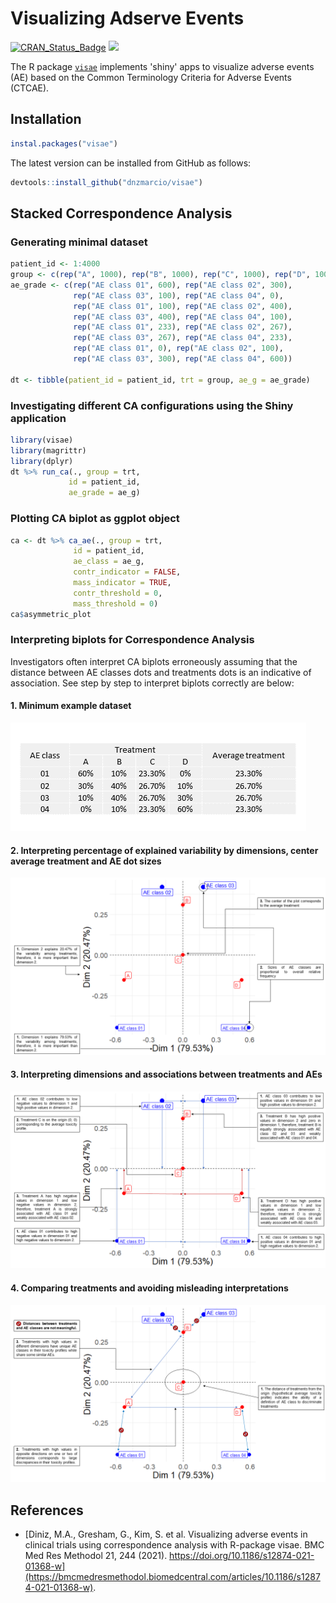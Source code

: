# Visualizing Adserve Events

[![CRAN\_Status\_Badge](https://www.r-pkg.org/badges/version/visae)](https://cran.r-project.org/package=visae)
[![](https://cranlogs.r-pkg.org/badges/visae)](https://cran.r-project.org/package=visae)

The R package [`visae`](https://cran.r-project.org/package=visae) implements 'shiny' apps to visualize adverse events (AE) based on the Common Terminology Criteria for Adverse Events (CTCAE).

## Installation
``` r
instal.packages("visae")
```
The latest version can be installed from GitHub as follows:
``` r
devtools::install_github("dnzmarcio/visae")
```

## Stacked Correspondence Analysis

### Generating minimal dataset

```r
patient_id <- 1:4000
group <- c(rep("A", 1000), rep("B", 1000), rep("C", 1000), rep("D", 1000))
ae_grade <- c(rep("AE class 01", 600), rep("AE class 02", 300), 
              rep("AE class 03", 100), rep("AE class 04", 0),
              rep("AE class 01", 100), rep("AE class 02", 400), 
              rep("AE class 03", 400), rep("AE class 04", 100),
              rep("AE class 01", 233), rep("AE class 02", 267), 
              rep("AE class 03", 267), rep("AE class 04", 233),
              rep("AE class 01", 0), rep("AE class 02", 100), 
              rep("AE class 03", 300), rep("AE class 04", 600))
              
dt <- tibble(patient_id = patient_id, trt = group, ae_g = ae_grade)
```

### Investigating different CA configurations using the Shiny application
``` r
library(visae)
library(magrittr)
library(dplyr)
dt %>% run_ca(., group = trt,
             id = patient_id,
             ae_grade = ae_g)
```

### Plotting CA biplot as ggplot object
```r
ca <- dt %>% ca_ae(., group = trt,
              id = patient_id,
              ae_class = ae_g,
              contr_indicator = FALSE,
              mass_indicator = TRUE,
              contr_threshold = 0,
              mass_threshold = 0)
ca$asymmetric_plot
```

### Interpreting biplots for Correspondence Analysis

Investigators often interpret CA biplots erroneously assuming that the distance between AE classes dots and treatments dots is an indicative of association.
See step by step to interpret biplots correctly are below:

#### 1. Minimum example dataset
![](vignettes/figures/fig1.png)

#### 2. Interpreting percentage of explained variability by dimensions, center average treatment and AE dot sizes
![](vignettes/figures/fig2.png)

#### 3. Interpreting dimensions and associations between treatments and AEs
![](vignettes/figures/fig3.png)

#### 4. Comparing treatments and avoiding misleading interpretations
![](vignettes/figures/fig4.png)


## References
- [Diniz, M.A., Gresham, G., Kim, S. et al. Visualizing adverse events in clinical trials using correspondence analysis with R-package visae. BMC Med Res Methodol 21, 244 (2021). https://doi.org/10.1186/s12874-021-01368-w](https://bmcmedresmethodol.biomedcentral.com/articles/10.1186/s12874-021-01368-w).
